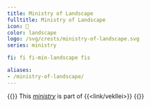 ```yaml
---
title: Ministry of Landscape
fulltitle: Ministry of Landscape
icon: 🌋
color: landscape
logo: /svg/crests/ministry-of-landscape.svg
series: ministry

fi: fi fi-min-landscape fis

aliases:
- /ministry-of-landscape/
---
```

{{<note series>}}
 This *[ministry](/ministries/)* is part of {{<link/vekllei>}}
{{</note>}}
